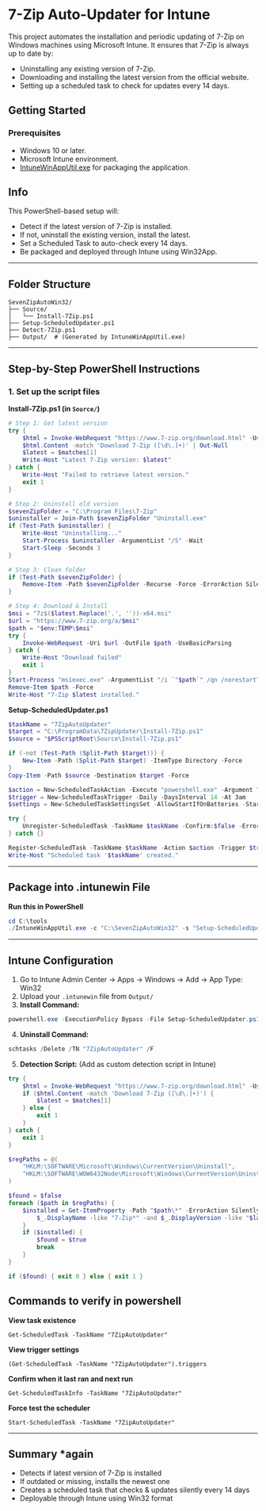 # 7-Zip Auto-Updater for Intune

This project automates the installation and periodic updating of 7-Zip on Windows machines using Microsoft Intune. It ensures that 7-Zip is always up to date by:

- Uninstalling any existing version of 7-Zip.
- Downloading and installing the latest version from the official website.
- Setting up a scheduled task to check for updates every 14 days.


## Getting Started

### Prerequisites

- Windows 10 or later.
- Microsoft Intune environment.
- [IntuneWinAppUtil.exe](https://learn.microsoft.com/en-us/intune/intune-service/apps/apps-win32-prepare) for packaging the application.

## Info

This PowerShell-based setup will:
- Detect if the latest version of 7-Zip is installed.
- If not, uninstall the existing version, install the latest.
- Set a Scheduled Task to auto-check every 14 days.
- Be packaged and deployed through Intune using Win32App.

---

## Folder Structure

```
SevenZipAutoWin32/
├── Source/
│   └── Install-7Zip.ps1
├── Setup-ScheduledUpdater.ps1
├── Detect-7Zip.ps1
├── Output/  # (Generated by IntuneWinAppUtil.exe)
```

---

## Step-by-Step PowerShell Instructions

### 1. Set up the script files

**Install-7Zip.ps1 (in `Source/`)**
```powershell
# Step 1: Get latest version
try {
    $html = Invoke-WebRequest "https://www.7-zip.org/download.html" -UseBasicParsing
    $html.Content -match 'Download 7-Zip ([\d\.]+)' | Out-Null
    $latest = $matches[1]
    Write-Host "Latest 7-Zip version: $latest"
} catch {
    Write-Host "Failed to retrieve latest version."
    exit 1
}

# Step 2: Uninstall old version
$sevenZipFolder = "C:\Program Files\7-Zip"
$uninstaller = Join-Path $sevenZipFolder "Uninstall.exe"
if (Test-Path $uninstaller) {
    Write-Host "Uninstalling..."
    Start-Process $uninstaller -ArgumentList "/S" -Wait
    Start-Sleep -Seconds 3
}

# Step 3: Clean folder
if (Test-Path $sevenZipFolder) {
    Remove-Item -Path $sevenZipFolder -Recurse -Force -ErrorAction SilentlyContinue
}

# Step 4: Download & Install
$msi = "7z$($latest.Replace('.', ''))-x64.msi"
$url = "https://www.7-zip.org/a/$msi"
$path = "$env:TEMP\$msi"
try {
    Invoke-WebRequest -Uri $url -OutFile $path -UseBasicParsing
} catch {
    Write-Host "Download failed"
    exit 1
}
Start-Process "msiexec.exe" -ArgumentList "/i `"$path`" /qn /norestart" -Wait
Remove-Item $path -Force
Write-Host "7-Zip $latest installed."
```

**Setup-ScheduledUpdater.ps1**
```powershell
$taskName = "7ZipAutoUpdater"
$target = "C:\ProgramData\7ZipUpdater\Install-7Zip.ps1"
$source = "$PSScriptRoot\Source\Install-7Zip.ps1"

if (-not (Test-Path (Split-Path $target))) {
    New-Item -Path (Split-Path $target) -ItemType Directory -Force
}
Copy-Item -Path $source -Destination $target -Force

$action = New-ScheduledTaskAction -Execute "powershell.exe" -Argument "-ExecutionPolicy Bypass -File `"$target`""
$trigger = New-ScheduledTaskTrigger -Daily -DaysInterval 14 -At 3am
$settings = New-ScheduledTaskSettingsSet -AllowStartIfOnBatteries -StartWhenAvailable

try {
    Unregister-ScheduledTask -TaskName $taskName -Confirm:$false -ErrorAction SilentlyContinue
} catch {}

Register-ScheduledTask -TaskName $taskName -Action $action -Trigger $trigger -Settings $settings -RunLevel Highest -User "SYSTEM"
Write-Host "Scheduled task '$taskName' created."
```

---

## Package into .intunewin File

**Run this in PowerShell**
```powershell
cd C:\tools
./IntuneWinAppUtil.exe -c "C:\SevenZipAutoWin32" -s "Setup-ScheduledUpdater.ps1" -o "C:\SevenZipAutoWin32\Output"
```

---

## Intune Configuration

1. Go to Intune Admin Center → Apps → Windows → Add → App Type: Win32
2. Upload your `.intunewin` file from `Output/`
3. **Install Command:**
```powershell
powershell.exe -ExecutionPolicy Bypass -File Setup-ScheduledUpdater.ps1
```
4. **Uninstall Command:**
```powershell
schtasks /Delete /TN "7ZipAutoUpdater" /F
```
5. **Detection Script:** (Add as custom detection script in Intune)
```powershell
try {
    $html = Invoke-WebRequest "https://www.7-zip.org/download.html" -UseBasicParsing
    if ($html.Content -match 'Download 7-Zip ([\d\.]+)') {
        $latest = $matches[1]
    } else {
        exit 1
    }
} catch {
    exit 1
}

$regPaths = @(
    "HKLM:\SOFTWARE\Microsoft\Windows\CurrentVersion\Uninstall",
    "HKLM:\SOFTWARE\WOW6432Node\Microsoft\Windows\CurrentVersion\Uninstall"
)

$found = $false
foreach ($path in $regPaths) {
    $installed = Get-ItemProperty -Path "$path\*" -ErrorAction SilentlyContinue | Where-Object {
        $_.DisplayName -like "7-Zip*" -and $_.DisplayVersion -like "$latest*"
    }
    if ($installed) {
        $found = $true
        break
    }
}

if ($found) { exit 0 } else { exit 1 }
```
## Commands to verify in powershell
**View task existence**
```
Get-ScheduledTask -TaskName "7ZipAutoUpdater"
```
**View trigger settings**
```
(Get-ScheduledTask -TaskName "7ZipAutoUpdater").triggers
```
**Confirm when it last ran and next run**
```
Get-ScheduledTaskInfo -TaskName "7ZipAutoUpdater"
```
**Force test the scheduler**
```
Start-ScheduledTask -TaskName "7ZipAutoUpdater"
```
---

## Summary *again
- Detects if latest version of 7-Zip is installed
- If outdated or missing, installs the newest one
- Creates a scheduled task that checks & updates silently every 14 days
- Deployable through Intune using Win32 format


